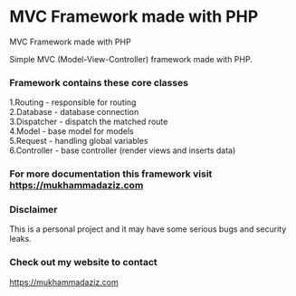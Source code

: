# MVC Framework made with PHP
MVC Framework made with PHP

Simple MVC (Model-View-Controller) framework made with PHP.

### Framework contains these core classes
1.Routing - responsible for routing <br>
2.Database - database connection <br>
3.Dispatcher - dispatch the matched route <br>
4.Model - base model for models <br>
5.Request - handling global variables <br> 
6.Controller - base controller (render views and inserts data) 

### For more documentation this framework visit https://mukhammadaziz.com

### Disclaimer 
This is a personal project and it may have some serious bugs and security leaks.

### Check out my website to contact
https://mukhammadaziz.com
